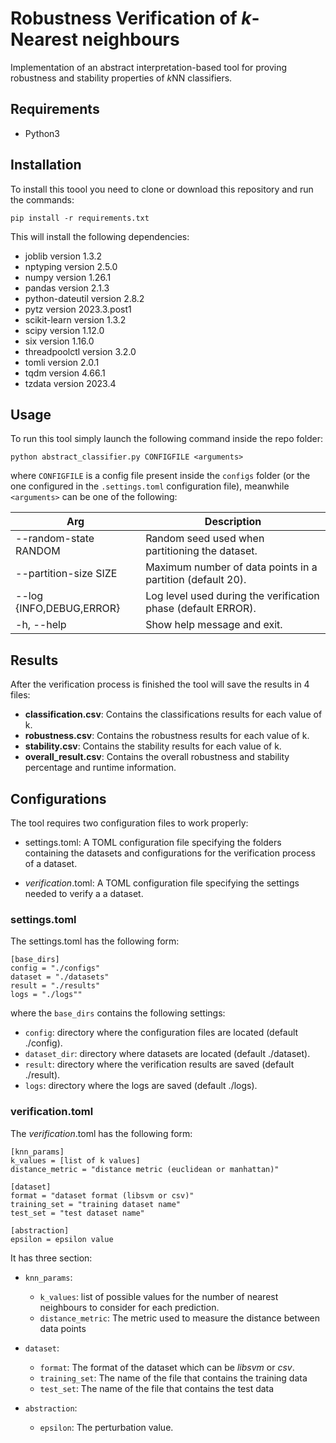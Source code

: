 # Robustness Verification of *k*-Nearest neighbours

Implementation of an abstract interpretation-based tool for proving robustness and stability properties of *k*NN classifiers.

## Requirements
- Python3

## Installation
To install this toool you need to clone or download this repository and run the commands:
```[bash]
pip install -r requirements.txt
```
This will install the following dependencies:
- joblib version 1.3.2
- nptyping version 2.5.0
- numpy version 1.26.1
- pandas version 2.1.3
- python-dateutil version 2.8.2
- pytz version 2023.3.post1
- scikit-learn version 1.3.2
- scipy version 1.12.0
- six version 1.16.0
- threadpoolctl version 3.2.0
- tomli version 2.0.1
- tqdm version 4.66.1
- tzdata version 2023.4

## Usage

To run this tool simply launch the following command inside the repo folder:

```[bash]
python abstract_classifier.py CONFIGFILE <arguments>
```
where `CONFIGFILE` is a config file present inside the `configs` folder (or the
one configured in the `.settings.toml` configuration file), meanwhile `<arguments>`
can be one of the following:

|  Arg | Description  |
|---|---|
| --random-state RANDOM | Random seed used when partitioning the dataset. |
| --partition-size SIZE | Maximum number of data points in a partition (default 20). |
| --log  {INFO,DEBUG,ERROR}  | Log level used during the verification phase (default ERROR).  |
| -h, --help  | Show help message and exit.  |


## Results
After the verification process is finished the tool will save the results in 4 files:
- **classification.csv**: Contains the classifications results for each value of k.
- **robustness.csv**: Contains the robustness results for each value of k.
- **stability.csv**: Contains the stability results for each value of k.
- **overall_result.csv**: Contains the overall robustness and stability percentage and
                          runtime information.

## Configurations

The tool requires two configuration files to work properly:

- settings.toml: A TOML configuration file specifying the folders containing the datasets
                 and configurations for the verification process of a dataset.

- *verification*.toml: A TOML configuration file specifying the settings needed to verify a
                     a dataset.

### settings.toml

The settings.toml has the following form:
```
[base_dirs]
config = "./configs"
dataset = "./datasets"
result = "./results"
logs = "./logs""
```
where the `base_dirs` contains the following settings:

- `config`: directory where the configuration files are located (default ./config).
- `dataset_dir`: directory where datasets are located  (default ./dataset).
- `result`: directory where the verification results are saved  (default ./result).
- `logs`: directory where the logs are saved  (default ./logs).

### verification.toml

The *verification*.toml has the following form:
```
[knn_params]
k_values = [list of k values]
distance_metric = "distance metric (euclidean or manhattan)"

[dataset]
format = "dataset format (libsvm or csv)"
training_set = "training dataset name"
test_set = "test dataset name"

[abstraction]
epsilon = epsilon value
```
It has three section:

- `knn_params`:
  - `k_values`: list of possible values for the number of nearest neighbours to consider for each prediction.
  - `distance_metric`: The metric used to measure the distance between data points

- `dataset`:
  - `format`: The format of the dataset which can be *libsvm* or *csv*.
  - `training_set`: The name of the file that contains the training data
  - `test_set`:  The name of the file that contains the test data

- `abstraction`:
  - `epsilon`: The perturbation value.
